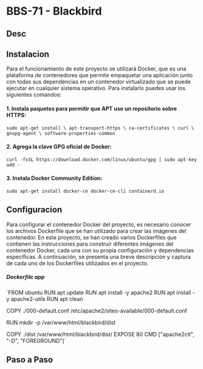 # BBS-71 - Blackbird
## Desc
## Instalacion
Para el funcionamiento de este proyecto se utilizará Docker, que es una plataforma de contenedores que permite empaquetar una aplicación junto con todas sus dependencias en un contenedor virtualizado que se puede ejecutar en cualquier sistema operativo.
Para instalarlo puedes usar los siguientes comandos:<br>
#### 1. Instala paquetes para permitir que APT use un repositorio sobre HTTPS:
`sudo apt-get install \
 apt-transport-https \
 ca-certificates \
 curl \
 gnupg-agent \
 software-properties-common`
#### 2. Agrega la clave GPG oficial de Docker:<br>
`curl -fsSL https://download.docker.com/linux/ubuntu/gpg | sudo apt-key add -`
#### 3. Instala Docker Community Edition:<br>
`sudo apt-get install docker-ce docker-ce-cli containerd.io`
## Configuracion
Para configurar el contenedor Docker del proyecto, es necesario conocer los archivos Dockerfile que se han utilizado para crear las imágenes del contenedor. En este proyecto, se han creado varios Dockerfiles que contienen las instrucciones para construir diferentes imágenes del contenedor Docker, cada una con su propia configuración y dependencias específicas. A continuación, se presenta una breve descripción y captura de cada uno de los Dockerfiles utilizados en el proyecto.
##### Dockerfile app
`FROM ubuntu
RUN apt update
RUN apt install -y apache2
RUN apt install -y apache2-utils
RUN apt clean

COPY ./000-default.conf /etc/apache2/sites-available/000-default.conf

RUN mkdir -p /var/www/html/blackbird/dist

COPY ./dist /var/www/html/blackbird/dist/
EXPOSE 80
CMD ["apache2ctl", "-D", "FOREGROUND"]`
## Paso a Paso

